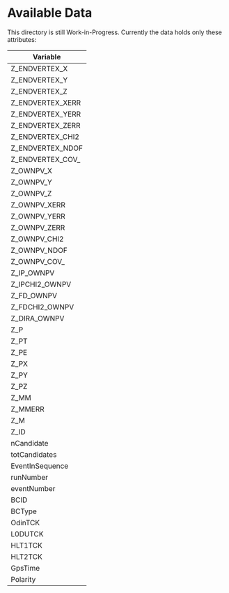 # Available Data

This directory is still Work-in-Progress. Currently the data holds only these attributes:

| Variable               |
|------------------------|
| Z_ENDVERTEX_X          |
| Z_ENDVERTEX_Y          |
| Z_ENDVERTEX_Z          |
| Z_ENDVERTEX_XERR       |
| Z_ENDVERTEX_YERR       |
| Z_ENDVERTEX_ZERR       |
| Z_ENDVERTEX_CHI2       |
| Z_ENDVERTEX_NDOF       |
| Z_ENDVERTEX_COV_       |
| Z_OWNPV_X              |
| Z_OWNPV_Y              |
| Z_OWNPV_Z              |
| Z_OWNPV_XERR           |
| Z_OWNPV_YERR           |
| Z_OWNPV_ZERR           |
| Z_OWNPV_CHI2           |
| Z_OWNPV_NDOF           |
| Z_OWNPV_COV_           |
| Z_IP_OWNPV             |
| Z_IPCHI2_OWNPV         |
| Z_FD_OWNPV             |
| Z_FDCHI2_OWNPV         |
| Z_DIRA_OWNPV           |
| Z_P                    |
| Z_PT                   |
| Z_PE                   |
| Z_PX                   |
| Z_PY                   |
| Z_PZ                   |
| Z_MM                   |
| Z_MMERR                |
| Z_M                    |
| Z_ID                   |
| nCandidate             |
| totCandidates          |
| EventInSequence        |
| runNumber              |
| eventNumber            |
| BCID                   |
| BCType                 |
| OdinTCK                |
| L0DUTCK                |
| HLT1TCK                |
| HLT2TCK                |
| GpsTime                |
| Polarity               |
